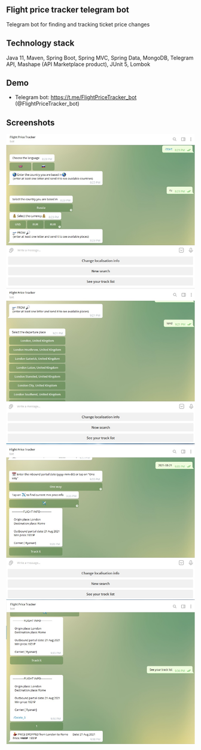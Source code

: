  
## Flight price tracker telegram bot
Telegram bot for finding and tracking ticket price changes
## Technology stack
Java 11, Maven, Spring Boot, Spring MVC, Spring Data, MongoDB, Telegram API,
Mashape (API Marketplace product), JUnit 5, Lombok

## Demo
- Telegram bot: https://t.me/FlightPriceTracker_bot (@FlightPriceTracker_bot)
## Screenshots
![](src/main/resources/images/1.jpg)
![](src/main/resources/images/2.jpg)
![](src/main/resources/images/3.jpg)
![](src/main/resources/images/4.jpg)
